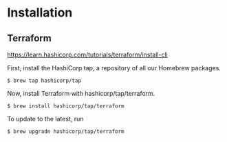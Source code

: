 # Installation

## Terraform

https://learn.hashicorp.com/tutorials/terraform/install-cli

First, install the HashiCorp tap, a repository of all our Homebrew packages.

```
$ brew tap hashicorp/tap
```

Now, install Terraform with hashicorp/tap/terraform.

```
$ brew install hashicorp/tap/terraform
```
To update to the latest, run
```
$ brew upgrade hashicorp/tap/terraform
```

